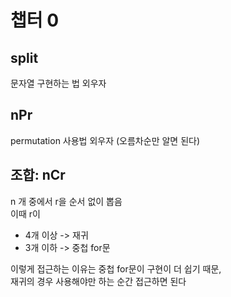 # 챕터 0

## split

문자열 구현하는 법 외우자

## nPr

permutation 사용법 외우자 (오름차순만 알면 된다)  

## 조합: nCr

n 개 중에서 r을 순서 없이 뽑음  
이때 r이   
- 4개 이상 -> 재귀  
- 3개 이하 -> 중첩 for문

이렇게 접근하는 이유는 중첩 for문이 구현이 더 쉽기 때문,   
재귀의 경우 사용해야만 하는 순간 접근하면 된다
